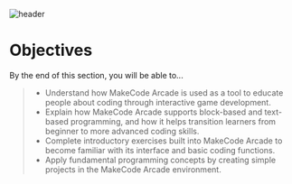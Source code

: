 ![header](assets/header.png)

# Objectives

By the end of this section, you will be able to...

> - Understand how MakeCode Arcade is used as a tool to educate people about coding through interactive game development.
> - Explain how MakeCode Arcade supports block-based and text-based programming, and how it helps transition learners from beginner to more advanced coding skills.
> - Complete introductory exercises built into MakeCode Arcade to become familiar with its interface and basic coding functions.
> - Apply fundamental programming concepts by creating simple projects in the MakeCode Arcade environment.